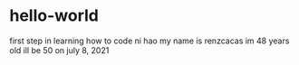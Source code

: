 # hello-world
first step in learning how to code
ni hao my name is renzcacas
im 48 years old
ill be 50 on july 8, 2021
